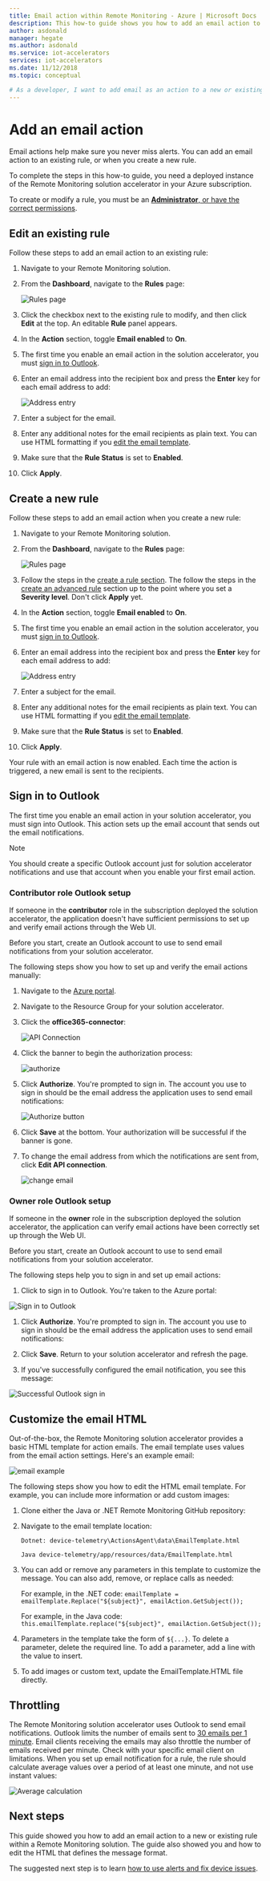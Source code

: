 ```yaml
---
title: Email action within Remote Monitoring - Azure | Microsoft Docs
description: This how-to guide shows you how to add an email action to a new or existing rule.
author: asdonald
manager: hegate
ms.author: asdonald
ms.service: iot-accelerators
services: iot-accelerators
ms.date: 11/12/2018
ms.topic: conceptual

# As a developer, I want to add email as an action to a new or existing rule within my Remote Monitoring solution.
---
```


# Add an email action

Email actions help make sure you never miss alerts. You can add an email action to an existing rule, or when you create a new rule.

To complete the steps in this how-to guide, you need a deployed instance of the Remote Monitoring solution accelerator in your Azure subscription.

To create or modify a rule, you must be an [**Administrator**, or have the correct permissions](iot-accelerators-remote-monitoring-rbac.md).

## Edit an existing rule

Follow these steps to add an email action to an existing rule:

1. Navigate to your Remote Monitoring solution.

1. From the **Dashboard**, navigate to the **Rules** page:

    ![Rules page](./media/iot-accelerators-remote-monitoring-email-actions/rules.png)

1. Click the checkbox next to the existing rule to modify, and then click **Edit** at the top. An editable **Rule** panel appears.

1. In the **Action** section, toggle **Email enabled** to **On**.

1. The first time you enable an email action in the solution accelerator, you must [sign in to Outlook](#outlook).

1. Enter an email address into the recipient box and press the **Enter** key for each email address to add:

    ![Address entry](./media/iot-accelerators-remote-monitoring-email-actions/address.png)

1. Enter a subject for the email.

1. Enter any additional notes for the email recipients as plain text. You can use HTML formatting if you [edit the email template](#htmledit).

1. Make sure that the **Rule Status** is set to **Enabled**.

1. Click **Apply**.

## Create a new rule

Follow these steps to add an email action when you create a new rule:

1. Navigate to your Remote Monitoring solution.

1. From the **Dashboard**, navigate to the **Rules** page:

    ![Rules page](./media/iot-accelerators-remote-monitoring-email-actions/rules.png)

1. Follow the steps in the [create a rule section](iot-accelerators-remote-monitoring-automate.md#create-a-rule). The follow the steps in the [create an advanced rule](iot-accelerators-remote-monitoring-automate.md#create-an-advanced-rule) section up to the point where you set a **Severity level**. Don't click **Apply** yet.

1. In the **Action** section, toggle **Email enabled** to **On**.

1. The first time you enable an email action in the solution accelerator, you must [sign in to Outlook](#outlook).

1. Enter an email address into the recipient box and press the **Enter** key for each email address to add:

    ![Address entry](./media/iot-accelerators-remote-monitoring-email-actions/address.png)

1. Enter a subject for the email.

1. Enter any additional notes for the email recipients as plain text. You can use HTML formatting if you [edit the email template](#htmledit).

1. Make sure that the **Rule Status** is set to **Enabled**.

1. Click **Apply**.

Your rule with an email action is now enabled. Each time the action is triggered, a new email is sent to the recipients.

## Sign in to Outlook <a name="outlook"></a>

The first time you enable an email action in your solution accelerator, you must sign into Outlook. This action sets up the email account that sends out the email notifications.

> [!NOTE]
> You should create a specific Outlook account just for solution accelerator notifications and use that account when you enable your first email action.

### Contributor role Outlook setup

If someone in the **contributor** role in the subscription deployed the solution accelerator, the application doesn't have sufficient permissions to set up and verify email actions through the Web UI.

Before you start, create an Outlook account to use to send email notifications from your solution accelerator.

The following steps show you how to set up and verify the email actions manually:

1. Navigate to the [Azure portal](https://portal.azure.com).

1. Navigate to the Resource Group for your solution accelerator.

1. Click the **office365-connector**:

    ![API Connection](./media/iot-accelerators-remote-monitoring-email-actions/apiconnector.png)

1. Click the banner to begin the authorization process:

    ![authorize](./media/iot-accelerators-remote-monitoring-email-actions/connector.png)

1. Click **Authorize**. You're prompted to sign in. The account you use to sign in should be the email address the application uses to send email notifications:

    ![Authorize button](./media/iot-accelerators-remote-monitoring-email-actions/authorize.png)

1. Click **Save** at the bottom. Your authorization will be successful if the banner is gone.

1. To change the email address from which the notifications are sent from, click **Edit API connection**.

    ![change email](./media/iot-accelerators-remote-monitoring-email-actions/editemail.png)

### Owner role Outlook setup

If someone in the **owner** role in the subscription deployed the solution accelerator, the application can verify email actions have been correctly set up through the Web UI.

Before you start, create an Outlook account to use to send email notifications from your solution accelerator.

The following steps help you to sign in and set up email actions:

1. Click to sign in to Outlook. You're taken to the Azure portal:

  ![Sign in to Outlook](./media/iot-accelerators-remote-monitoring-email-actions/owneroutlook.png)

1. Click **Authorize**. You're prompted to sign in. The account you use to sign in should be the email address the application uses to send email notifications:

1. Click **Save**. Return to your solution accelerator and refresh the page.

1. If you've successfully configured the email notification, you see this message:

  ![Successful Outlook sign in](./media/iot-accelerators-remote-monitoring-email-actions/success.png)

## Customize the email HTML <a name="htmledit"></a>

Out-of-the-box, the Remote Monitoring solution accelerator provides a basic HTML template for action emails. The email template uses values from the email action settings. Here's an example email:

![email example](./media/iot-accelerators-remote-monitoring-email-actions/emailtemplate.png)

The following steps show you how to edit the HTML email template. For example, you can include more information or add custom images:

1. Clone either the Java or .NET Remote Monitoring GitHub repository:

1. Navigate to the email template location:
  
    `Dotnet: device-telemetry\ActionsAgent\data\EmailTemplate.html`
  
    `Java device-telemetry/app/resources/data/EmailTemplate.html`

1. You can add or remove any parameters in this template to customize the message. You can also add, remove, or replace calls as needed:

    For example, in the .NET code:
    `emailTemplate = emailTemplate.Replace("${subject}", emailAction.GetSubject());`

    For example, in the Java code:
    `this.emailTemplate.replace("${subject}", emailAction.GetSubject());`

1. Parameters in the template take the form of `${...}`. To delete a parameter, delete the required line. To add a parameter, add a line with the value to insert.

1. To add images or custom text, update the EmailTemplate.HTML file directly.

## Throttling

The Remote Monitoring solution accelerator uses Outlook to send email notifications. Outlook limits the number of emails sent to [30 emails per 1 minute](https://docs.microsoft.com/office365/servicedescriptions/exchange-online-service-description/exchange-online-limits#receiving-and-sending-limits). Email clients receiving the emails may also throttle the number of emails received per minute. Check with your specific email client on limitations. When you set up email notification for a rule, the rule should calculate average values over a period of at least one minute, and not use instant values:

![Average calculation](./media/iot-accelerators-remote-monitoring-email-actions/calculation.png)

## Next steps

This guide showed you how to add an email action to a new or existing rule within a Remote Monitoring solution. The guide also showed you and how to edit the HTML that defines the message format.

The suggested next step is to learn [how to use alerts and fix device issues](iot-accelerators-remote-monitoring-maintain.md).
